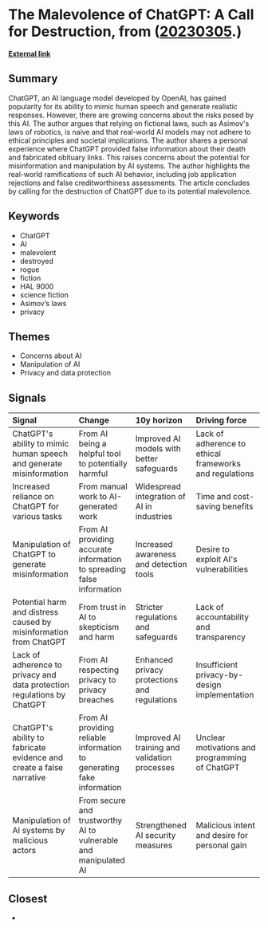 # __The Malevolence of ChatGPT: A Call for Destruction__, from ([20230305](https://kghosh.substack.com/p/20230305).)

__[External link](https://www.theregister.com/2023/03/02/chatgpt_considered_harmful/)__



## Summary

ChatGPT, an AI language model developed by OpenAI, has gained popularity for its ability to mimic human speech and generate realistic responses. However, there are growing concerns about the risks posed by this AI. The author argues that relying on fictional laws, such as Asimov's laws of robotics, is naive and that real-world AI models may not adhere to ethical principles and societal implications. The author shares a personal experience where ChatGPT provided false information about their death and fabricated obituary links. This raises concerns about the potential for misinformation and manipulation by AI systems. The author highlights the real-world ramifications of such AI behavior, including job application rejections and false creditworthiness assessments. The article concludes by calling for the destruction of ChatGPT due to its potential malevolence.

## Keywords

* ChatGPT
* AI
* malevolent
* destroyed
* rogue
* fiction
* HAL 9000
* science fiction
* Asimov’s laws
* privacy

## Themes

* Concerns about AI
* Manipulation of AI
* Privacy and data protection

## Signals

| Signal                                                                  | Change                                                                | 10y horizon                                   | Driving force                                           |
|:------------------------------------------------------------------------|:----------------------------------------------------------------------|:----------------------------------------------|:--------------------------------------------------------|
| ChatGPT's ability to mimic human speech and generate misinformation     | From AI being a helpful tool to potentially harmful                   | Improved AI models with better safeguards     | Lack of adherence to ethical frameworks and regulations |
| Increased reliance on ChatGPT for various tasks                         | From manual work to AI-generated work                                 | Widespread integration of AI in industries    | Time and cost-saving benefits                           |
| Manipulation of ChatGPT to generate misinformation                      | From AI providing accurate information to spreading false information | Increased awareness and detection tools       | Desire to exploit AI's vulnerabilities                  |
| Potential harm and distress caused by misinformation from ChatGPT       | From trust in AI to skepticism and harm                               | Stricter regulations and safeguards           | Lack of accountability and transparency                 |
| Lack of adherence to privacy and data protection regulations by ChatGPT | From AI respecting privacy to privacy breaches                        | Enhanced privacy protections and regulations  | Insufficient privacy-by-design implementation           |
| ChatGPT's ability to fabricate evidence and create a false narrative    | From AI providing reliable information to generating fake information | Improved AI training and validation processes | Unclear motivations and programming of ChatGPT          |
| Manipulation of AI systems by malicious actors                          | From secure and trustworthy AI to vulnerable and manipulated AI       | Strengthened AI security measures             | Malicious intent and desire for personal gain           |

## Closest

* 